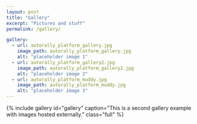 ```yaml
---
layout: post
title: "Gallery"
excerpt: "Pictures and stuff"
permalink: /gallery/

gallery:
  - url: autorally_platform_gallery.jpg
    image_path: autorally_platform_gallery.jpg
    alt: "placeholder image 1"
  - url: autorally_platform_gallery2.jpg
    image_path: autorally_platform_gallery2.jpg
    alt: "placeholder image 2"
  - url: autorally_platform_muddy.jpg
    image_path: autorally_platform_muddy.jpg
    alt: "placeholder image 3"
---
```


{% include gallery id="gallery" caption="This is a second gallery example with images hosted externally." class="full" %}